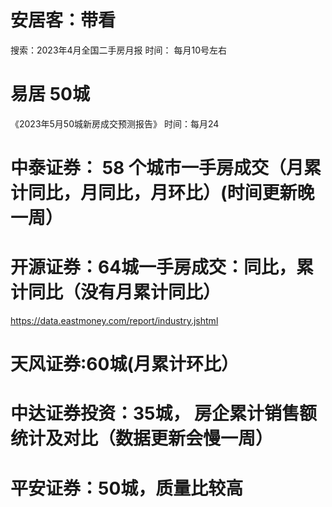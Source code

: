 # 安居客：带看  
搜索：2023年4月全国二手房月报
时间： 每月10号左右

# 易居 50城
《2023年5月50城新房成交预测报告》
时间：每月24

# 中泰证券： 58 个城市一手房成交（月累计同比，月同比，月环比）(时间更新晚一周）

# 开源证券：64城一手房成交：同比，累计同比（没有月累计同比）
https://data.eastmoney.com/report/industry.jshtml

# 天风证券:60城(月累计环比）

# 中达证券投资：35城， 房企累计销售额统计及对比（数据更新会慢一周）


# 平安证券：50城，质量比较高

